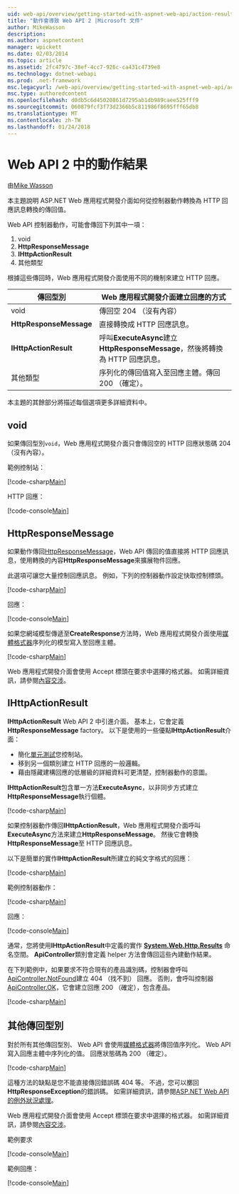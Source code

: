 ```yaml
---
uid: web-api/overview/getting-started-with-aspnet-web-api/action-results
title: "動作會導致 Web API 2 |Microsoft 文件"
author: MikeWasson
description: 
ms.author: aspnetcontent
manager: wpickett
ms.date: 02/03/2014
ms.topic: article
ms.assetid: 2fc4797c-38ef-4cc7-926c-ca431c4739e8
ms.technology: dotnet-webapi
ms.prod: .net-framework
msc.legacyurl: /web-api/overview/getting-started-with-aspnet-web-api/action-results
msc.type: authoredcontent
ms.openlocfilehash: d0db5c6d45020861d7295ab1db989caee525fff9
ms.sourcegitcommit: 060879fcf3f73d2366b5c811986f8695fff65db8
ms.translationtype: MT
ms.contentlocale: zh-TW
ms.lasthandoff: 01/24/2018
---
```

<a name="action-results-in-web-api-2"></a>Web API 2 中的動作結果
====================
由[Mike Wasson](https://github.com/MikeWasson)

本主題說明 ASP.NET Web 應用程式開發介面如何從控制器動作轉換為 HTTP 回應訊息轉換的傳回值。

Web API 控制器動作，可能會傳回下列其中一項：

1. void
2. **HttpResponseMessage**
3. **IHttpActionResult**
4. 其他類型

根據這些傳回時，Web 應用程式開發介面使用不同的機制來建立 HTTP 回應。

| 傳回型別 | Web 應用程式開發介面建立回應的方式 |
| --- | --- |
| void | 傳回空 204 （沒有內容） |
| **HttpResponseMessage** | 直接轉換成 HTTP 回應訊息。 |
| **IHttpActionResult** | 呼叫**ExecuteAsync**建立**HttpResponseMessage**，然後將轉換為 HTTP 回應訊息。 |
| 其他類型 | 序列化的傳回值寫入至回應主體。傳回 200 （確定）。 |

本主題的其餘部分將描述每個選項更多詳細資料中。

## <a name="void"></a>void

如果傳回型別`void`，Web 應用程式開發介面只會傳回空的 HTTP 回應狀態碼 204 （沒有內容）。

範例控制站：

[!code-csharp[Main](action-results/samples/sample1.cs)]

HTTP 回應：

[!code-console[Main](action-results/samples/sample2.cmd)]

## <a name="httpresponsemessage"></a>HttpResponseMessage

如果動作傳回[HttpResponseMessage](https://msdn.microsoft.com/library/system.net.http.httpresponsemessage.aspx)，Web API 傳回的值直接將 HTTP 回應訊息，使用轉換的內容**HttpResponseMessage**來擴展物件回應。

此選項可讓您大量控制回應訊息。 例如，下列的控制器動作設定快取控制標頭。

[!code-csharp[Main](action-results/samples/sample3.cs)]

回應：

[!code-console[Main](action-results/samples/sample4.cmd?highlight=2)]

如果您網域模型傳遞至**CreateResponse**方法時，Web 應用程式開發介面使用[媒體格式器](../formats-and-model-binding/media-formatters.md)序列化的模型寫入至回應主體。

[!code-csharp[Main](action-results/samples/sample5.cs)]

Web 應用程式開發介面會使用 Accept 標頭在要求中選擇的格式器。 如需詳細資訊，請參閱[內容交涉](../formats-and-model-binding/content-negotiation.md)。

## <a name="ihttpactionresult"></a>IHttpActionResult

**IHttpActionResult** Web API 2 中引進介面。 基本上，它會定義**HttpResponseMessage** factory。 以下是使用的一些優點**IHttpActionResult**介面：

- 簡化[單元測試](../testing-and-debugging/unit-testing-controllers-in-web-api.md)您控制站。
- 移到另一個類別建立 HTTP 回應的一般邏輯。
- 藉由隱藏建構回應的低層級的詳細資料可更清楚，控制器動作的意圖。

**IHttpActionResult**包含單一方法**ExecuteAsync**，以非同步方式建立**HttpResponseMessage**執行個體。

[!code-csharp[Main](action-results/samples/sample6.cs)]

如果控制器動作傳回**IHttpActionResult**，Web 應用程式開發介面呼叫**ExecuteAsync**方法來建立**HttpResponseMessage**。 然後它會轉換**HttpResponseMessage**至 HTTP 回應訊息。

以下是簡單的實作**IHttpActionResult**所建立的純文字格式的回應：

[!code-csharp[Main](action-results/samples/sample7.cs)]

範例控制器動作：

[!code-csharp[Main](action-results/samples/sample8.cs)]

回應：

[!code-console[Main](action-results/samples/sample9.cmd)]

通常，您將使用**IHttpActionResult**中定義的實作 **[System.Web.Http.Results](https://msdn.microsoft.com/library/system.web.http.results.aspx)** 命名空間。 **ApiController**類別會定義 helper 方法會傳回這些內建動作結果。

在下列範例中，如果要求不符合現有的產品識別碼，控制器會呼叫[ApiController.NotFound](https://msdn.microsoft.com/library/system.web.http.apicontroller.notfound.aspx)建立 404 （找不到） 回應。 否則，會呼叫控制器[ApiController.OK](https://msdn.microsoft.com/library/dn314591.aspx)，它會建立回應 200 （確定），包含產品。

[!code-csharp[Main](action-results/samples/sample10.cs)]

## <a name="other-return-types"></a>其他傳回型別

對於所有其他傳回型別、 Web API 會使用[媒體格式器](../formats-and-model-binding/media-formatters.md)將傳回值序列化。 Web API 寫入回應主體中序列化的值。 回應狀態碼為 200 （確定）。

[!code-csharp[Main](action-results/samples/sample11.cs)]

這種方法的缺點是您不能直接傳回錯誤碼 404 等。 不過，您可以擲回**HttpResponseException**的錯誤碼。 如需詳細資訊，請參閱[ASP.NET Web API 的例外狀況處理](../error-handling/exception-handling.md)。

Web 應用程式開發介面會使用 Accept 標頭在要求中選擇的格式器。 如需詳細資訊，請參閱[內容交涉](../formats-and-model-binding/content-negotiation.md)。

範例要求

[!code-console[Main](action-results/samples/sample12.cmd)]

範例回應：

[!code-console[Main](action-results/samples/sample13.cmd)]
